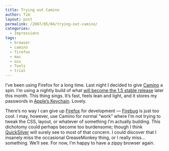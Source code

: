 ```yaml
---
title: Trying out Camino
author: Tim
layout: post
permalink: /2007/05/04/trying-out-camino/
categories:
  - Impressions
tags:
  - browser
  - camino
  - firefox
  - mac
  - osx
  - Tools
  - trial
---
```

I&#8217;ve been using Firefox for a long time. Last night I decided to give [Camino][1] a spin. I&#8217;m using a nightly build of what [will become the 1.5 stable release][2] later this month. This thing sings. It&#8217;s fast, feels lean and light, and it stores my passwords in [Apple&#8217;s Keychain][3]. Lovely.

There&#8217;s no way I can give up [Firefox][4] for development &#8212; [Firebug][5] is just too cool. I may, however, use Camino for normal &#8220;work&#8221; where I&#8217;m not trying to tweak the CSS, layout, or whatever of something I&#8217;m actually building. This dichotomy could perhaps become too burdensome; though I think [QuickSilver][6] will surely see to most of that concern. I could discover that I insanely miss the occasional GreaseMonkey thing, or I really miss&#8230;something. We&#8217;ll see. For now, I&#8217;m happy to have a zippy browser again.

 [1]: http://caminobrowser.org
 [2]: http://weblogs.mozillazine.org/pinkerton/archives/017950.html
 [3]: http://en.wikipedia.org/wiki/Apple_Keychain
 [4]: http://www.mozilla.com/en-US/firefox/
 [5]: http://www.getfirebug.com/
 [6]: http://quicksilver.blacktree.com/
